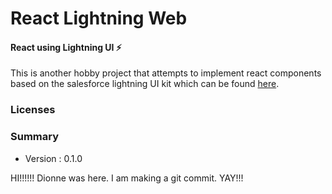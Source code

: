 # React Lightning Web
#### React using Lightning UI ⚡️

This is another hobby project that attempts to implement react components based on the salesforce lightning UI kit which can be found [here](https://www.sketchappsources.com/free-source/2795-salesforce-design-system-template-sketch-freebie-resource.html).

### Licenses

### Summary
- Version : 0.1.0

HI!!!!!! Dionne was here.
I am making a git commit. YAY!!!
